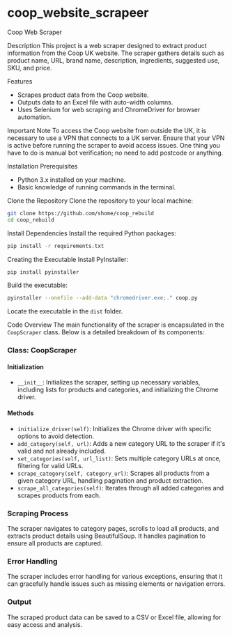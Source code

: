 # coop_website_scrapeer

Coop Web Scraper

Description
This project is a web scraper designed to extract product information from the Coop UK website. The scraper gathers details such as product name, URL, brand name, description, ingredients, suggested use, SKU, and price.

Features
- Scrapes product data from the Coop website.
- Outputs data to an Excel file with auto-width columns.
- Uses Selenium for web scraping and ChromeDriver for browser automation.

Important Note
To access the Coop website from outside the UK, it is necessary to use a VPN that connects to a UK server. Ensure that your VPN is active before running the scraper to avoid access issues. One thing you have to do is manual bot verification; no need to add postcode or anything.

Installation Prerequisites
- Python 3.x installed on your machine.
- Basic knowledge of running commands in the terminal.

Clone the Repository
Clone the repository to your local machine:

```bash
git clone https://github.com/shome/coop_rebuild
cd coop_rebuild
```

Install Dependencies
Install the required Python packages:

```bash
pip install -r requirements.txt
```

Creating the Executable
Install PyInstaller:

```bash
pip install pyinstaller
```

Build the executable:

```bash
pyinstaller --onefile --add-data "chromedriver.exe;." coop.py
```

Locate the executable in the `dist` folder.

Code Overview
The main functionality of the scraper is encapsulated in the `CoopScraper` class. Below is a detailed breakdown of its components:

### Class: CoopScraper
#### Initialization
- `__init__`: Initializes the scraper, setting up necessary variables, including lists for products and categories, and initializing the Chrome driver.

#### Methods
- `initialize_driver(self)`: Initializes the Chrome driver with specific options to avoid detection.
- `add_category(self, url)`: Adds a new category URL to the scraper if it's valid and not already included.
- `set_categories(self, url_list)`: Sets multiple category URLs at once, filtering for valid URLs.
- `scrape_category(self, category_url)`: Scrapes all products from a given category URL, handling pagination and product extraction.
- `scrape_all_categories(self)`: Iterates through all added categories and scrapes products from each.

### Scraping Process
The scraper navigates to category pages, scrolls to load all products, and extracts product details using BeautifulSoup. It handles pagination to ensure all products are captured.

### Error Handling
The scraper includes error handling for various exceptions, ensuring that it can gracefully handle issues such as missing elements or navigation errors.

### Output
The scraped product data can be saved to a CSV or Excel file, allowing for easy access and analysis.

